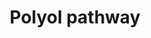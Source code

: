 ---
annotations:
- id: PW:0001520
  parent: regulatory pathway
  type: Pathway Ontology
  value: polyol pathway
authors:
- MaintBot
- Fehrhart
description: When glucose is unused, it is metabolized via the polyol pathway. This
  pathway consists of two main enzymatic steps. First, glucose is reduced to sorbitol
  by aldose reductase. In this step, NADPH is oxidized to NADP+. The next step is
  the oxidation of sorbitol to D-fructose by sorbitol dehydrogenase. Fructose can
  then be phosphorylated by fructokinase and subsequently be metabolized via dihydroxyacetone
  phosphate or glyceraldehyde to D-glyceraldehyde 3-phosphate, which can be used as
  a substrate in the process of glycolysis. The sorbitol pathway plays a role in diabetic
  renal complications because aldose reductase metabolizes the excess of glucose to
  toxic metabolites that induce hyperfiltration and glomerular dysfunction.
last-edited: 2019-09-17
organisms:
- Pan troglodytes
redirect_from:
- /index.php/Pathway:WP936
- /instance/WP936
- /instance/WP936_rr106941
revision: r106941
schema-jsonld:
- '@context': https://schema.org/
  '@id': https://wikipathways.github.io/pathways/WP936.html
  '@type': Dataset
  creator:
    '@type': Organization
    name: WikiPathways
  description: When glucose is unused, it is metabolized via the polyol pathway. This
    pathway consists of two main enzymatic steps. First, glucose is reduced to sorbitol
    by aldose reductase. In this step, NADPH is oxidized to NADP+. The next step is
    the oxidation of sorbitol to D-fructose by sorbitol dehydrogenase. Fructose can
    then be phosphorylated by fructokinase and subsequently be metabolized via dihydroxyacetone
    phosphate or glyceraldehyde to D-glyceraldehyde 3-phosphate, which can be used
    as a substrate in the process of glycolysis. The sorbitol pathway plays a role
    in diabetic renal complications because aldose reductase metabolizes the excess
    of glucose to toxic metabolites that induce hyperfiltration and glomerular dysfunction.
  keywords:
  - AKR1B1
  - ALDOB
  - D-Fructose
  - D-Glucose
  - D-Glyceraldehyde 3-phosphate
  - Dihydroxyacetone phosphate
  - Fructose 1-phosphate
  - Glyceraldehyde
  - KHK
  - SORD
  - Sorbitol
  license: CC0
  name: Polyol pathway
seo: CreativeWork
title: Polyol pathway
wpid: WP936
---